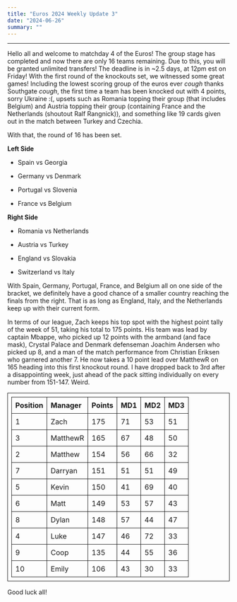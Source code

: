 ```yaml
---
title: "Euros 2024 Weekly Update 3"
date: "2024-06-26"
summary: ""
---
```


<style>
table, th, td {
    table-layout: fixed;
    border-collapse: collapse;
    border: 1px solid;
    padding: 0.5rem;
    margin-left: auto;
    margin-right: auto;
}
.center-bold {
    text-align: center;
    font-weight: bold;
}
</style>

---

Hello all and welcome to matchday 4 of the Euros! The group stage has completed and now there are only 16 teams remaining. Due to this, you will be granted unlimited transfers! The deadline is in ~2.5 days, at 12pm est on Friday! With the first round of the knockouts set, we witnessed some great games! Including the lowest scoring group of the euros ever _cough_ thanks Southgate _cough_, the first time a team has been knocked out with 4 points, sorry Ukraine :\(, upsets such as Romania topping their group (that includes Belgium) and Austria topping their group (containing France and the Netherlands (shoutout Ralf Rangnick)), and something like 19 cards given out in the match between Turkey and Czechia.

With that, the round of 16 has been set.

**Left Side**

- Spain vs Georgia
- Germany vs Denmark

- Portugal vs Slovenia
- France vs Belgium

**Right Side**

- Romania vs Netherlands
- Austria vs Turkey

- England vs Slovakia
- Switzerland vs Italy

With Spain, Germany, Portugal, France, and Belgium all on one side of the bracket, we definitely have a good chance of a smaller country reaching the finals from the right. That is as long as England, Italy, and the Netherlands keep up with their current form.

In terms of our league, Zach keeps his top spot with the highest point tally of the week of 51, taking his total to 175 points. His team was lead by captain Mbappe, who picked up 12 points with the armband (and face mask), Crystal Palace and Denmark defenseman Joachim Andersen who picked up 8, and a man of the match performance from Christian Eriksen who garnered another 7. He now takes a 10 point lead over MatthewR on 165 heading into this first knockout round. I have dropped back to 3rd after a disappointing week, just ahead of the pack sitting individually on every number from 151-147. Weird.

| Position | Manager  | Points | MD1 | MD2 | MD3 |
| :------- | :------- | :----- | :-- | :-- | :-- |
| 1        | Zach     | 175    | 71  | 53  | 51  |
| 3        | MatthewR | 165    | 67  | 48  | 50  |
| 2        | Matthew  | 154    | 56  | 66  | 32  |
| 7        | Darryan  | 151    | 51  | 51  | 49  |
| 5        | Kevin    | 150    | 41  | 69  | 40  |
| 6        | Matt     | 149    | 53  | 57  | 43  |
| 8        | Dylan    | 148    | 57  | 44  | 47  |
| 4        | Luke     | 147    | 46  | 72  | 33  |
| 9        | Coop     | 135    | 44  | 55  | 36  |
| 10       | Emily    | 106    | 43  | 30  | 33  |

Good luck all!
